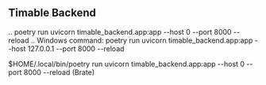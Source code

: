 ## Timable Backend
..
poetry run uvicorn timable_backend.app:app --host 0 --port 8000 --reload
..
Windows command: poetry run uvicorn timable_backend.app:app --host 127.0.0.1 --port 8000 --reload

$HOME/.local/bin/poetry run uvicorn timable_backend.app:app --host 0 --port 8000 --reload (Brate)

